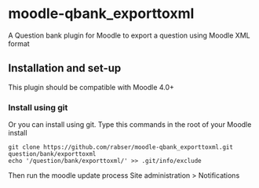 # moodle-qbank_exporttoxml
A Question bank plugin for Moodle to export a question using Moodle XML format


## Installation and set-up

This plugin should be compatible with Moodle 4.0+

### Install using git

Or you can install using git. Type this commands in the root of your Moodle install

    git clone https://github.com/rabser/moodle-qbank_exporttoxml.git question/bank/exporttoxml
    echo '/question/bank/exporttoxml/' >> .git/info/exclude
    
Then run the moodle update process
Site administration > Notifications
